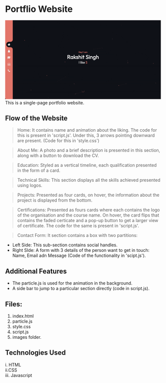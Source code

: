 # Portflio Website

![Home-Page](/images/home-page.gif)
This is a single-page portfolio website.

## Flow of the Website

> Home: It contains name and animation about the liking. The code for this is present in 'script.js'. Under this, 3 arrows pointing downward are present. (Code for this in 'style.css')
 
> About Me: A photo and a brief description is presented in this section, along with a button to download the CV.
 
> Education: Styled as a vertical timeline, each qualification presented in the form of a card.
 
> Technical Skills: This section displays all the skills achieved presented using logos.
 
> Projects: Presented as four cards, on hover, the information about the project is displayed from the bottom.
 
> Certifications: Presented as fours cards where each contains the logo of the organisation and the course name. On hover, the card flips that contains the faded certicate and a pop-up button to get a larger view of certificate. The code for the same is present in 'script.js'.
 
> Contact Form: It section contains a box with two partitions:<br>
* Left Side: This sub-section contains social handles.
* Right SIde: A form with 3 details of the person want to get in touch: Name, Email adn Message (Code of the functionality in 'scipt.js').

## Additional Features
* The particle.js is used for the animation in the background.
* A side bar to jump to a particular section directly (code in script.js).

## Files:
1. index.html
2. particle.js
3. style.css
4. script.js
5. images folder.


## Technologies Used
i. HTML
<br>
ii.CSS
<br>
iii. Javascript
